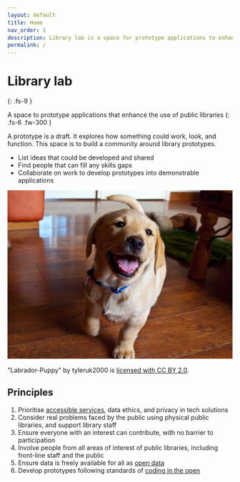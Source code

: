 ```yaml
---
layout: default
title: Home
nav_order: 1
description: Library lab is a space for prototype applications to enhance the use of public libraries
permalink: /
---
```


# Library lab
{: .fs-9 }

A space to prototype applications that enhance the use of public libraries
{: .fs-6 .fw-300 }

A prototype is a draft. It explores how something could work, look, and function. This space is to build a community around library prototypes.

* List ideas that could be developed and shared
* Find people that can fill any skills gaps
* Collaborate on work to develop prototypes into demonstrable applications

![A photo of a labrador puppy](https://raw.githubusercontent.com/LibrariesHacked/librarylab/master/assets/images/homepage-lab.jpg)

"Labrador-Puppy" by tyleruk2000 is [licensed with CC BY 2.0](https://creativecommons.org/licenses/by/2.0/).

## Principles

1. Prioritise [accessible services](https://www.gov.uk/service-manual/helping-people-to-use-your-service/making-your-service-accessible-an-introduction), data ethics, and privacy in tech solutions
2. Consider real problems faced by the public using physical public libraries, and support library staff
3. Ensure everyone with an interest can contribute, with no barrier to participation
4. Involve people from all areas of interest of public libraries, including front-line staff and the public
5. Ensure data is freely available for all as [open data](https://theodi.org/article/what-is-open-data-and-why-should-we-care/)
6. Develop prototypes following standards of [coding in the open](https://gds.blog.gov.uk/2017/09/04/the-benefits-of-coding-in-the-open/)
